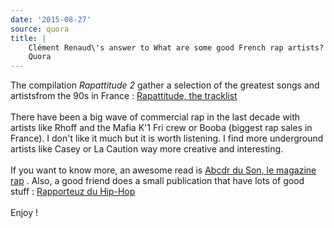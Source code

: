 ```yaml
---
date: '2015-08-27'
source: quora
title: |
    Clément Renaud\'s answer to What are some good French rap artists? -
    Quora
---
```


The compilation *Rapattitude 2* gather a selection of the greatest songs
and artistsfrom the 90s in France : [Rapattitude, the
tracklist](http://rapattitude2012.skyrock.com/3080248995-Rapattitude-le-tracklisting.html)\
\
There have been a big wave of commercial rap in the last decade with
artists like Rhoff and the Mafia K\'1 Fri crew or Booba (biggest rap
sales in France). I don\'t like it much but it is worth listening. I
find more underground artists like Casey or La Caution way more creative
and interesting.\
\
If you want to know more, an awesome read is [Abcdr du Son, le magazine
rap](http://www.abcdrduson.com/) . Also, a good friend does a small
publication that have lots of good stuff : [Rapporteuz du
Hip-Hop](http://www.rapporteuz.fr/)\
\
Enjoy !
